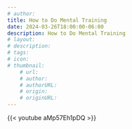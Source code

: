 ```yaml
---
# author: 
title: How to Do Mental Training
date: 2024-03-26T18:00:00-06:00
description: How to Do Mental Training
# layout: 
# description: 
# tags: 
# icon: 
# thumbnail: 
    # url: 
    # author: 
    # authorURL: 
    # origin: 
    # originURL: 
---
```


{{< youtube aMp57Eh1pDQ >}}
